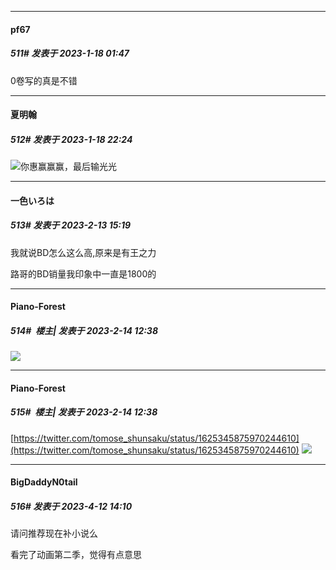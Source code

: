 

*****

####  pf67  
##### 511#       发表于 2023-1-18 01:47

0卷写的真是不错



*****

####  夏明翰  
##### 512#       发表于 2023-1-18 22:24

<img src="https://static.saraba1st.com/image/smiley/face2017/037.png" referrerpolicy="no-referrer">你惠赢赢赢，最后输光光

*****

####  一色いろは  
##### 513#       发表于 2023-2-13 15:19

我就说BD怎么这么高,原来是有王之力

路哥的BD销量我印象中一直是1800的


*****

####  Piano-Forest  
##### 514#         楼主| 发表于 2023-2-14 12:38

<img src="https://p.sda1.dev/9/53709e1a1da291f4e18b3969e20811c5/20230214_123523.jpg" referrerpolicy="no-referrer">

*****

####  Piano-Forest  
##### 515#         楼主| 发表于 2023-2-14 12:38

[https://twitter.com/tomose_shunsaku/status/1625345875970244610](https://twitter.com/tomose_shunsaku/status/1625345875970244610)
<img src="https://p.sda1.dev/9/abdb969c8c5d75c70a82bf13df103379/20230214_123510.jpg" referrerpolicy="no-referrer">

*****

####  BigDaddyN0tail  
##### 516#       发表于 2023-4-12 14:10

请问推荐现在补小说么

看完了动画第二季，觉得有点意思

